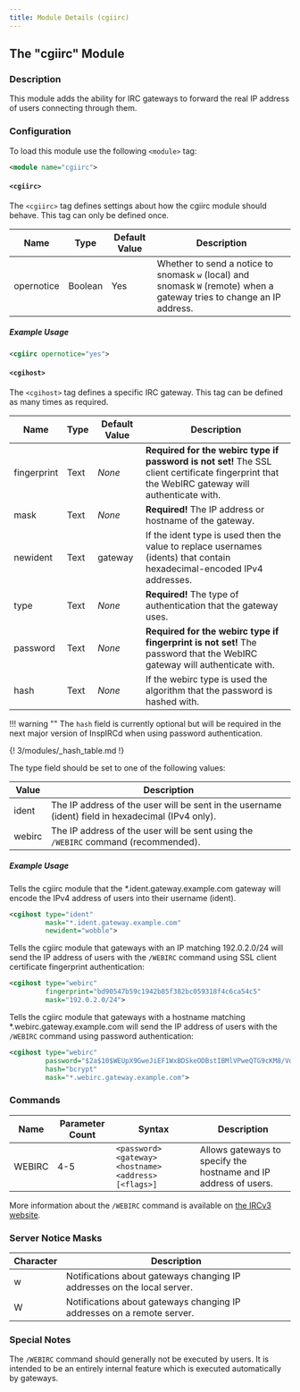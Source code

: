```yaml
---
title: Module Details (cgiirc)
---
```


## The "cgiirc" Module

### Description

This module adds the ability for IRC gateways to forward the real IP address of users connecting through them.

### Configuration

To load this module use the following `<module>` tag:

```xml
<module name="cgiirc">
```

#### `<cgiirc>`

The `<cgiirc>` tag defines settings about how the cgiirc module should behave. This tag can only be defined once.

Name       | Type    | Default Value | Description
---------- | ------- | ------------- | -----------
opernotice | Boolean | Yes           | Whether to send a notice to snomask `w` (local) and snomask `W` (remote) when a gateway tries to change an IP address.

##### Example Usage

```xml
<cgiirc opernotice="yes">
```

#### `<cgihost>`

The `<cgihost>` tag defines a specific IRC gateway. This tag can be defined as many times as required.

Name        | Type | Default Value | Description
----------- | ---- | ------------- | -----------
fingerprint | Text | *None*        | **Required for the webirc type if password is not set!** The SSL client certificate fingerprint that the WebIRC gateway will authenticate with.
mask        | Text | *None*        | **Required!** The IP address or hostname of the gateway.
newident    | Text | gateway       | If the ident type is used then the value to replace usernames (idents) that contain hexadecimal-encoded IPv4 addresses.
type        | Text | *None*        | **Required!** The type of authentication that the gateway uses.
password    | Text | *None*        | **Required for the webirc type if fingerprint is not set!** The password that the WebIRC gateway will authenticate with.
hash        | Text | *None*        | If the webirc type is used the algorithm that the password is hashed with.

!!! warning ""
    The `hash` field is currently optional but will be required in the next major version of InspIRCd when using password authentication.

{! 3/modules/_hash_table.md !}

The type field should be set to one of the following values:

Value      | Description
---------- | -----------
ident      | The IP address of the user will be sent in the username (ident) field in hexadecimal (IPv4 only).
webirc     | The IP address of the user will be sent using the `/WEBIRC` command (recommended).

##### Example Usage

Tells the cgiirc module that the \*.ident.gateway.example.com gateway will encode the IPv4 address of users into their username (ident).

```xml
<cgihost type="ident"
         mask="*.ident.gateway.example.com"
         newident="wobble">
```

Tells the cgiirc module that gateways with an IP matching 192.0.2.0/24 will send the IP address of users with the `/WEBIRC` command using SSL client certificate fingerprint authentication:

```xml
<cgihost type="webirc"
         fingerprint="bd90547b59c1942b85f382bc059318f4c6ca54c5"
         mask="192.0.2.0/24">
```

Tells the cgiirc module that gateways with a hostname matching \*.webirc.gateway.example.com will send the IP address of users with the `/WEBIRC` command using password authentication:

```xml
<cgihost type="webirc"
         password="$2a$10$WEUpX9GweJiEF1WxBDSkeODBstIBMlVPweQTG9cKM8/Vd58BeM5cW"
         hash="bcrypt"
         mask="*.webirc.gateway.example.com">
```

### Commands

Name   | Parameter Count  | Syntax                                                | Description
------ | ---------------- | ----------------------------------------------------- | -----------
WEBIRC | 4-5              | `<password> <gateway> <hostname> <address> [<flags>]` | Allows gateways to specify the hostname and IP address of users.

More information about the `/WEBIRC` command is available on [the IRCv3 website](https://ircv3.net/specs/extensions/webirc.html).

<!-- WEBIRC is not documented here because it is not intended to be executed by users -->

### Server Notice Masks

Character | Description
--------- | -----------
w         | Notifications about gateways changing IP addresses on the local server.
W         | Notifications about gateways changing IP addresses on a remote server.

### Special Notes

The `/WEBIRC` command should generally not be executed by users. It is intended to be an entirely internal feature which is executed automatically by gateways.
